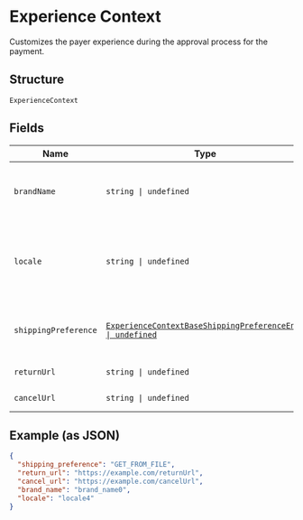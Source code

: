 
# Experience Context

Customizes the payer experience during the approval process for the payment.

## Structure

`ExperienceContext`

## Fields

| Name | Type | Tags | Description |
|  --- | --- | --- | --- |
| `brandName` | `string \| undefined` | Optional | The label that overrides the business name in the PayPal account on the PayPal site. The pattern is defined by an external party and supports Unicode.<br>**Constraints**: *Minimum Length*: `1`, *Maximum Length*: `127`, *Pattern*: `^.*$` |
| `locale` | `string \| undefined` | Optional | The BCP 47-formatted locale of pages that the PayPal payment experience shows. PayPal supports a five-character code. For example, `da-DK`, `he-IL`, `id-ID`, `ja-JP`, `no-NO`, `pt-BR`, `ru-RU`, `sv-SE`, `th-TH`, `zh-CN`, `zh-HK`, or `zh-TW`.<br>**Constraints**: *Minimum Length*: `2`, *Maximum Length*: `10`, *Pattern*: `^[a-z]{2}(?:-[A-Z][a-z]{3})?(?:-(?:[A-Z]{2}\|[0-9]{3}))?$` |
| `shippingPreference` | [`ExperienceContextBaseShippingPreferenceEnum \| undefined`](../../doc/models/experience-context-base-shipping-preference-enum.md) | Optional | The location from which the shipping address is derived.<br>**Default**: `ExperienceContextBaseShippingPreferenceEnum.GETFROMFILE`<br>**Constraints**: *Minimum Length*: `1`, *Maximum Length*: `24`, *Pattern*: `^[A-Z_]+$` |
| `returnUrl` | `string \| undefined` | Optional | The URL where the customer will be redirected upon approving a payment. |
| `cancelUrl` | `string \| undefined` | Optional | The URL where the customer will be redirected upon cancelling the payment approval. |

## Example (as JSON)

```json
{
  "shipping_preference": "GET_FROM_FILE",
  "return_url": "https://example.com/returnUrl",
  "cancel_url": "https://example.com/cancelUrl",
  "brand_name": "brand_name0",
  "locale": "locale4"
}
```

